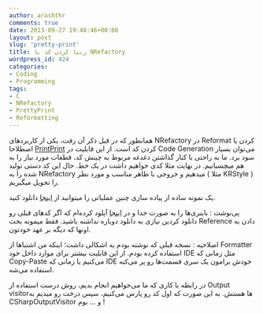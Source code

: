 ```yaml
---
author: arashthr
comments: true
date: 2013-09-27 19:48:46+00:00
layout: post
slug: 'pretty-print'
title: زیبا کردن کد با NRefactory
wordpress_id: 424
categories:
- Coding
- Programming
tags:
- C
- NRefactory
- PrettyPrint
- Reformatting
---
```




همانطور که در قبل ذکر آن رفت، یکی‌ از کاربرد‌های NRefactory در Reformat کردن یا اصطلاحا [PrintPrint](http://en.wikipedia.org/wiki/Prettyprint) کردن کد است. از این قابلیت در Code Generation می‌توان بسیار سود برد.
ما به راحتی‌ با کنار گذاشتن دغدغه مربوط به چینش کد، قطعات مورد نیاز را به هم میچسبانیم. در نهایت مثلا کدی خواهیم داشت در یک خط. حال این کد دستی‌ تولید شده را به NRefactory میدهیم و خروجی‌ با ظاهر مناسب و مورد نظر ( مثلا KRStyle ) را تحویل میگیریم.

یک نمونه ساده از پیاده سازی چنین عملیاتی را میتوانید از [اینجا](http://ge.tt/6JuQk2o/v/3) دانلود کنید.

پی‌‌‌نوشت : باینری‌ها را به صورت جدا و در [اینجا](http://ge.tt/6JuQk2o/v/2) آپلود کرده‌ام که اگر کد‌های قبلی‌ رو دانلود کردین نیازی به دانلود دوباره نداشته باشید. فقط میمونه بحث Reference دادن به اونها که دیگه بر عهد خودتون.

اصلاحیه : نسخه قبلی‌ که نوشته بودم یه اشکالی‌ داشت؛ اینکه من اشتباها از Formatter استفاده کرده بودم. از این قابلیت بیشتر برای موارد داخل خود IDE مثل زمانی که Copy-Paste می‌کنیم یا زمانی‌ که IDE خودش برامون یک سری قسمت‌ها رو پر می‌کنه استفاده می‌شه.

در رابطه با کاری که ما می‌خواهیم انجام بدیم، روش درست استفاده از Output visitor‌ها هستش. به این صورت که اول کد رو پارس می‌کنیم، سپس درخت رو میدیم به CSharpOutputVisitor و ... بوم !
